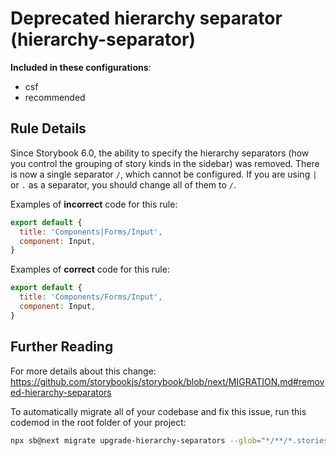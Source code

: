 # Deprecated hierarchy separator (hierarchy-separator)

<!-- RULE-CATEGORIES:START -->

**Included in these configurations**: <ul><li>csf</li><li>recommended</li></ul>

<!-- RULE-CATEGORIES:END -->

## Rule Details

Since Storybook 6.0, the ability to specify the hierarchy separators (how you control the grouping of story kinds in the sidebar) was removed. There is now a single separator `/`, which cannot be configured. If you are using `|` or `.` as a separator, you should change all of them to `/`.

Examples of **incorrect** code for this rule:

```js
export default {
  title: 'Components|Forms/Input',
  component: Input,
}
```

Examples of **correct** code for this rule:

```js
export default {
  title: 'Components/Forms/Input',
  component: Input,
}
```

## Further Reading

For more details about this change: https://github.com/storybookjs/storybook/blob/next/MIGRATION.md#removed-hierarchy-separators

To automatically migrate all of your codebase and fix this issue, run this codemod in the root folder of your project:

```sh
npx sb@next migrate upgrade-hierarchy-separators --glob="*/**/*.stories.@(tsx|jsx|ts|js)"
```
